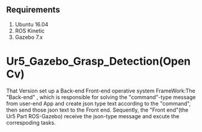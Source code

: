 ## Requirements

1. Ubuntu 16.04
2. ROS Kinetic
3. Gazebo 7.x

#####
#####
#####

# Ur5_Gazebo_Grasp_Detection(OpenCv)
That Version set up a Back-end Front-end operative system FrameWork:The "Back-end" , which is responsible for solving the "command"-type message from user-end App and create json type text according to the "command", then send those json text to the Front end. Sequently, the "Front end"(the Ur5 Part ROS-Gazebo) receive the json-type message and excute the correspoding tasks.


